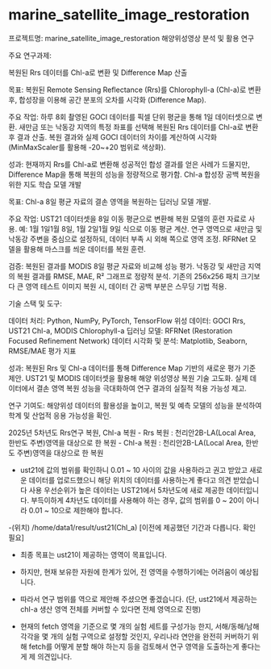 # marine_satellite_image_restoration
프로젝트명: marine_satellite_image_restoration 해양위성영상 분석 및 활용 연구

주요 연구과제:

복원된 Rrs 데이터를 Chl-a로 변환 및 Difference Map 산출

목표: 복원된 Remote Sensing Reflectance (Rrs)를 Chlorophyll-a (Chl-a)로 변환 후, 합성장을 이용해 공간 분포의 오차를 시각화 (Difference Map).

주요 작업:
하루 8회 촬영된 GOCI 데이터를 픽셀 단위 평균을 통해 1일 데이터셋으로 변환.
새만금 또는 낙동강 지역의 특정 좌표를 선택해 복원된 Rrs 데이터를 Chl-a로 변환 후 결과 산출.
복원 결과와 실제 GOCI 데이터의 차이를 계산하여 시각화 (MinMaxScaler를 활용해 -20~+20 범위로 색상화).

성과:
현재까지 Rrs를 Chl-a로 변환해 성공적인 합성 결과를 얻은 사례가 드물지만, Difference Map을 통해 복원의 성능을 정량적으로 평가함.
Chl-a 합성장 공백 복원을 위한 지도 학습 모델 개발

목표: Chl-a 8일 평균 자료의 결손 영역을 복원하는 딥러닝 모델 개발.

주요 작업:
UST21 데이터셋을 8일 이동 평균으로 변환해 복원 모델의 훈련 자료로 사용.
예: 1월 1일1월 8일, 1월 2일1월 9일 식으로 이동 평균 계산.
연구 영역으로 새만금 및 낙동강 주변을 중심으로 설정하되, 데이터 부족 시 외해 쪽으로 영역 조정.
RFRNet 모델을 활용해 마스크를 씌운 데이터를 복원 훈련.

검증:
복원된 결과를 MODIS 8일 평균 자료와 비교해 성능 평가.
낙동강 및 새만금 지역의 복원 결과를 RMSE, MAE, R² 그래프로 정량적 분석.
기존의 256x256 패치 크기보다 큰 영역 테스트 이미지 복원 시, 데이터 간 공백 부분은 스무딩 기법 적용.

기술 스택 및 도구:

데이터 처리: Python, NumPy, PyTorch, TensorFlow
위성 데이터: GOCI Rrs, UST21 Chl-a, MODIS Chlorophyll-a
딥러닝 모델: RFRNet (Restoration Focused Refinement Network)
데이터 시각화 및 분석: Matplotlib, Seaborn, RMSE/MAE 평가 지표

성과:
복원된 Rrs 및 Chl-a 데이터를 통해 Difference Map 기반의 새로운 평가 기준 제안.
UST21 및 MODIS 데이터셋을 활용해 해양 위성영상 복원 기술 고도화.
실제 데이터에서 결손 영역 복원 성능을 극대화하여 연구 결과의 실질적 적용 가능성 제고.

연구 기여도:
해양위성 데이터의 활용성을 높이고, 복원 및 예측 모델의 성능을 분석하여 학계 및 산업적 응용 가능성을 확인.


2025년 5차년도
Rrs연구 복원, Chl-a 복원
    - Rrs 복원 : 천리안2B-LA(Local Area, 한반도 주변)영역을 대상으로 한 복원
    - Chl-a 복원 : 천리안2B-LA(Local Area, 한반도 주변)영역을 대상으로 한 복원

- ust21에 값의 범위를 확인하니 0.01 ~ 10 사이의 값을 사용하라고 권고 받았고 새로운 데이터를 업로드했으니 해당 위치의 데이터를 사용하는게 좋다고 의견 받았습니다
사용 우선순위가 높은 데이터는 UST21에서 5차년도에 새로 제공한 데이터입니다.
부득이하게 4차년도 데이터를 사용해야 하는 경우, 값의 범위를 0 ~ 20이 아니라 0.01 ~ 10으로 제한해야 합니다.

 -(위치) /home/data1/result/ust21(Chl_a) [이전에 제공했던 기간과 다릅니다. 확인 필요]


 - 최종 목표는 ust21이 제공하는 영역이 목표입니다.

 - 하지만, 현재 보유한 자원에 한계가 있어, 전 영역을 수행하기에는 어려움이 예상됩니다.

 - 따라서 연구 범위를 역으로 제안해 주셨으면 좋겠습니다. (단, ust21에서 제공하는 chl-a  생산 영역 전체를 커버할 수 있다면 전체 영역으로 진행)

 - 현재의 fetch 영역을 기준으로 몇 개의 실험 세트를 구성가능 한지, 서해/동해/남해 각각을 몇 개의 실험 구역으로 설정할 것인지, 우리나라 연안을 완전히 커버하기 위해 fetch를 어떻게 분할 해야 하는지 등을 검토해서 연구 영역을 도출하는게 좋다는게 제 의견입니다.



